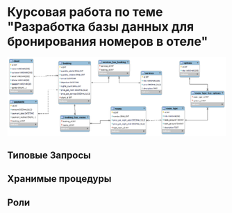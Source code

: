 # Курсовая работа по теме "Разработка базы данных для бронирования номеров в отеле"
![ERD-диаграмма](https://github.com/vanilnic/Course_work/blob/main/erd.png)

## Типовые Запросы
## Хранимые процедуры
## Роли
